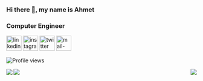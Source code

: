 ### Hi there 👋, my name is Ahmet
### Computer Engineer

[<img src='https://cdn.jsdelivr.net/npm/simple-icons@3.0.1/icons/linkedin.svg' alt='linkedin' height='40'>](https://www.linkedin.com/in/ahmetrecber/)  [<img src='https://cdn.jsdelivr.net/npm/simple-icons@3.0.1/icons/instagram.svg' alt='instagram' height='40'>](https://www.instagram.com/recbering/)  [<img src='https://cdn.jsdelivr.net/npm/simple-icons@3.0.1/icons/twitter.svg' alt='twitter' height='40'>](https://twitter.com/recbering) 
[<img src='https://cdn.jsdelivr.net/npm/simple-icons@3.0.1/icons/mail-dot-ru.svg' alt='mail-dot-ru' height='40'>](https://mail.google.com/mail/u/0/#inbox)  

![Profile views](https://gpvc.arturio.dev/ahmetrecber)  

<img align="left" src="https://github-readme-stats.vercel.app/api?username=ahmetrecber&show_icons=true&bg_color=2C2F33&icon_color=2f80ed&title_color=2f80ed&text_color=FFFFFF&hide_border=true">  
<img align="right" src="https://github-readme-stats.vercel.app/api/top-langs/?username=ahmetrecber&bg_color=2C2F33&title_color=2f80ed&text_color=FFFFFF&hide_border=true">
<img align="left" src="https://metrics.lecoq.io/ahmetrecber">
